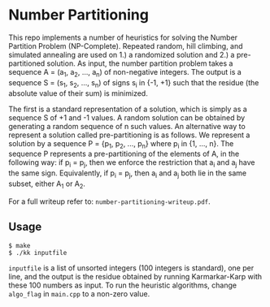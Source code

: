 # Number Partitioning

This repo implements a number of heuristics for solving the Number Partition Problem (NP-Complete). Repeated random, hill climbing, and simulated annealing are used on 1.) a randomized solution and 2.) a pre-partitioned solution. As input, the number partition problem takes a sequence A = (a<sub>1</sub>, a<sub>2</sub>, ..., a<sub>n</sub>) of non-negative integers. The output is a sequence S = (s<sub>1</sub>, s<sub>2</sub>, ..., s<sub>n</sub>) of signs s<sub>i</sub> in {-1, +1} such that the residue (the absolute value of their sum) is minimized.

The first is a standard representation of a solution, which is simply as a sequence S of +1 and -1 values. A random solution can be obtained by generating a random sequence of n such values. An alternative way to represent a solution called pre-partitioning is as follows. We represent a solution by a sequence P = {p<sub>1</sub>, p<sub>2</sub>, ..., p<sub>n</sub>} where p<sub>i</sub> in {1, ..., n}. The sequence P represents a pre-partitioning of the elements of A, in the following way: if p<sub>i</sub> = p<sub>j</sub>, then we enforce the restriction that a<sub>i</sub> and a<sub>j</sub> have the same sign. Equivalently, if p<sub>i</sub> = p<sub>j</sub>, then a<sub>i</sub> and a<sub>j</sub> both lie in the same subset, either A<sub>1</sub> or A<sub>2</sub>.

For a full writeup refer to: `number-partitioning-writeup.pdf`.

## Usage
```
$ make
$ ./kk inputfile
```
`inputfile` is a list of unsorted integers (100 integers is standard), one per line, and the output is the residue obtained by running Karmarkar-Karp with these 100 numbers as input. To run the heuristic algorithms, change `algo_flag` in `main.cpp` to a non-zero value.

